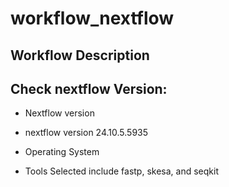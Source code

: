 # workflow_nextflow

## Workflow Description

## Check nextflow Version:  
* Nextflow version
* nextflow version 24.10.5.5935

* Operating System
* Tools Selected include fastp, skesa, and seqkit
